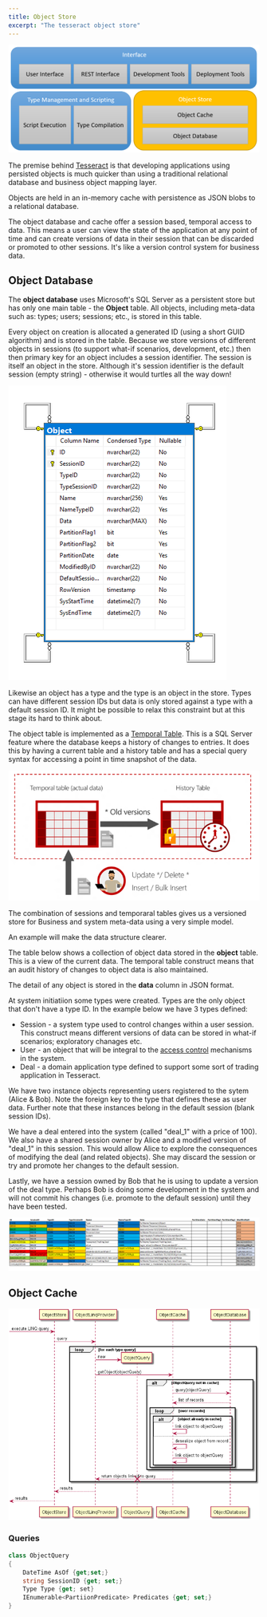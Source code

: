 ```yaml
---
title: Object Store
excerpt: "The tesseract object store"
---
```


![Object Store](../images/ObjectStore.png)

The premise behind [Tesseract](../index.md) is that developing applications using persisted objects is much quicker than using a traditional relational database and business object mapping layer.

Objects are held in an in-memory cache with persistence as JSON blobs to a relational database.

The object database and cache offer a session based, temporal access to data. This means a user can view the state of the application at any point of time and can create versions of data in their session that can be discarded or promoted to other sessions. It's like a version control system for business data.

## Object Database

The **object database** uses Microsoft's SQL Server as a persistent store but has only one main table - the **Object** table. All objects, including meta-data such as: types; users; sessions; etc., is stored in this table.

Every object on creation is allocated a generated ID (using a short GUID algorithm) and is stored in the table. Because we store versions of different objects in sessions (to support what-if scenarios, development, etc.) then then primary key for an object includes a session identifier. The session is itself an object in the store. Although it's session identifier is the default session (empty string) - otherwise it would turtles all the way down!

![Relational Schema](../images/DbSchema.png)

Likewise an object has a type and the type is an object in the store. Types can have different session IDs but data is only stored against a type with a default session ID. It might be possible to relax this constraint but at this stage its hard to think about.

The object table is implemented as a [Temporal Table](https://docs.microsoft.com/en-us/sql/relational-databases/tables/temporal-tables?view=sql-server-2017). This is a SQL Server feature where the database keeps a history of changes to entries. It does this by having a current table and a history table and has a special query syntax for accessing a point in time snapshot of the data.

![Temporal Tables](../images/TemporalTables.png)

The combination of sessions and temporaral tables gives us a versioned store for Business and system meta-data using a very simple model.

An example will make the data structure clearer.

The table below shows a collection of object data stored in the **object** table. This is a view of the current data. The temporal table construct means that an audit history of changes to object data is also maintained.

The detail of any object is stored in the **data** column in JSON format.

At system initiatiion some types were created. Types are the only object that don't have a type ID. In the example below we have 3 types defined:

- Session - a system type used to control changes within a user session. This construct means different versions of data can be stored in what-if scenarios; exploratory chanages etc.
- User - an object that will be integral to the [access control](Security.md) mechanisms in the system.
- Deal - a domain application type defined to support some sort of trading application in Tesseract.

We have two instance objects representing users registered to the sytem (Alice & Bob). Note the foreign key to the type that defines these as user data. Further note that these instances belong in the default session (blank session IDs).

We have a deal entered into the system (called "deal_1" with a price of 100). We also have a shared session owner by Alice and a modified version of "deal_1" in this session. This would allow Alice to explore the consequences of modifying the deal (and related objects). She may discard the session or try and promote her changes to the default session.

Lastly, we have a session owned by Bob that he is using to update a version of the deal type. Perhaps Bob is doing some development in the system and will not commit his changes (i.e. promote to the default session) until they have been tested.

![Current Object Data](../images/CurrentDataExample.png)

## Object Cache

![Object Store Sequence](../images/objectstoreseq.png)

### Queries

```csharp
class ObjectQuery
{
    DateTime AsOf {get;set;}
    string SessionID {get; set;}
    Type Type {get; set}
    IEnumerable<PartiionPredicate> Predicates {get; set;}
}
```


